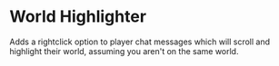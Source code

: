 # World Highlighter
Adds a rightclick option to player chat messages which will scroll and highlight their world, assuming you aren't on the same world.
